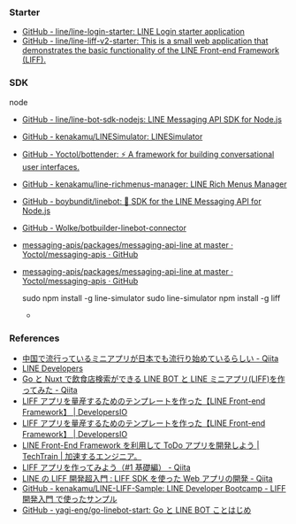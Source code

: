 ### Starter

- [GitHub - line/line-login-starter: LINE Login starter application](https://github.com/line/line-login-starter)
- [GitHub - line/line-liff-v2-starter: This is a small web application that demonstrates the basic functionality of the LINE Front-end Framework (LIFF).](https://github.com/line/line-liff-v2-starter)

### SDK

node

- [GitHub - line/line-bot-sdk-nodejs: LINE Messaging API SDK for Node.js](https://github.com/line/line-bot-sdk-nodejs)
- [GitHub - kenakamu/LINESimulator: LINESimulator](https://github.com/kenakamu/linesimulator)
- [GitHub - Yoctol/bottender: ⚡️ A framework for building conversational user interfaces.](https://github.com/Yoctol/bottender)
- [GitHub - kenakamu/line-richmenus-manager: LINE Rich Menus Manager](https://github.com/kenakamu/line-richmenus-manager)
- [GitHub - boybundit/linebot: 🤖 SDK for the LINE Messaging API for Node.js](https://github.com/boybundit/linebot)
- [GitHub - Wolke/botbuilder-linebot-connector](https://github.com/Wolke/botbuilder-linebot-connector)
- [messaging-apis/packages/messaging-api-line at master · Yoctol/messaging-apis · GitHub](https://github.com/Yoctol/messaging-apis/tree/master/packages/messaging-api-line)
- [messaging-apis/packages/messaging-api-line at master · Yoctol/messaging-apis · GitHub](https://github.com/Yoctol/messaging-apis/tree/master/packages/messaging-api-line)

  sudo npm install -g line-simulator
  sudo line-simulator
  npm install -g liff

  -

### References

- [中国で流行っているミニアプリが日本でも流行り始めているらしい - Qiita](https://qiita.com/yagi_eng/items/433fb34d635a454739d7)
- [LINE Developers](https://developers.line.biz/ja/services/)
- [Go と Nuxt で飲食店検索ができる LINE BOT と LINE ミニアプリ(LIFF)を作ってみた - Qiita](https://qiita.com/yagi_eng/items/8490f189d1be82c433e2)
- [LIFF アプリを量産するためのテンプレートを作った【LINE Front-end Framework】 | DevelopersIO](https://dev.classmethod.jp/articles/introduction-of-liff-app-template/)
- [LIFF アプリを量産するためのテンプレートを作った【LINE Front-end Framework】 | DevelopersIO](https://dev.classmethod.jp/articles/introduction-of-liff-app-template/)
- [LINE Front-End Framework を利用して ToDo アプリを開発しよう | TechTrain | 加速するエンジニア。](https://techbowl.co.jp/techtrain/missions/26)
- [LIFF アプリを作ってみよう（#1 基礎編） - Qiita](https://qiita.com/bow_arrow/items/ecba2bcad7ecbe0df745)
- [LINE の LIFF 開発超入門 : LIFF SDK を使った Web アプリの開発 - Qiita](https://qiita.com/kenakamu/items/44cba247ab51b6c5ed51)
- [GitHub - kenakamu/LINE-LIFF-Sample: LINE Developer Bootcamp - LIFF 開発入門 で使ったサンプル](https://github.com/kenakamu/LINE-LIFF-Sample)
- [GitHub - yagi-eng/go-linebot-start: Go と LINE BOT ことはじめ](https://github.com/yagi-eng/go-linebot-start)
